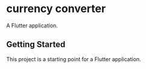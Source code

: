 # currency converter

A Flutter application.

## Getting Started

This project is a starting point for a Flutter application.

